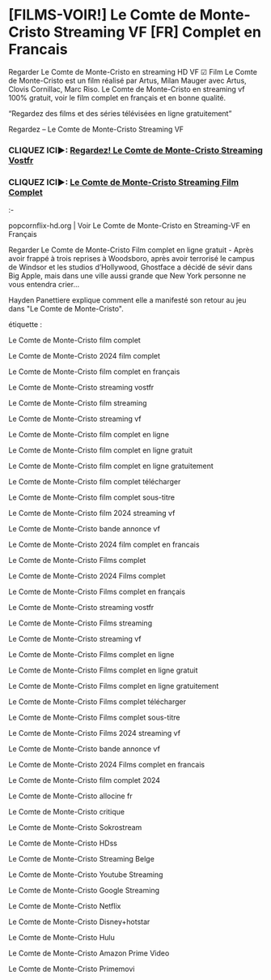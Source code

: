 # [FILMS-VOIR!] Le Comte de Monte-Cristo Streaming VF [FR] Complet en Francais


Regarder Le Comte de Monte-Cristo en streaming HD VF ☑ Film Le Comte de Monte-Cristo est un film réalisé par Artus, Milan Mauger avec Artus, Clovis Cornillac, Marc Riso.
Le Comte de Monte-Cristo en streaming vf 100% gratuit, voir le film complet en français et en bonne qualité.

“Regardez des films et des séries télévisées en ligne gratuitement”

Regardez – Le Comte de Monte-Cristo Streaming VF

### CLIQUEZ ICI►: [Regardez! Le Comte de Monte-Cristo Streaming Vostfr](https://popcornflix-hd.org/fr/movie/1084736/le-comte-de-monte-cristo.html)

### CLIQUEZ ICI►: [Le Comte de Monte-Cristo Streaming Film Complet](https://popcornflix-hd.org/fr/movie/1084736/le-comte-de-monte-cristo.html)

:-

popcornflix-hd.org | Voir Le Comte de Monte-Cristo en Streaming-VF en Français

Regarder Le Comte de Monte-Cristo Film complet en ligne gratuit - Après avoir frappé à trois reprises à Woodsboro, après avoir terrorisé le campus de Windsor et les studios d’Hollywood, Ghostface a décidé de sévir dans Big Apple, mais dans une ville aussi grande que New York personne ne vous entendra crier…

Hayden Panettiere explique comment elle a manifesté son retour au jeu dans "Le Comte de Monte-Cristo".

étiquette :
 

Le Comte de Monte-Cristo film complet

Le Comte de Monte-Cristo 2024 film complet

Le Comte de Monte-Cristo film complet en français

Le Comte de Monte-Cristo streaming vostfr

Le Comte de Monte-Cristo film streaming

Le Comte de Monte-Cristo streaming vf

Le Comte de Monte-Cristo film complet en ligne

Le Comte de Monte-Cristo film complet en ligne gratuit

Le Comte de Monte-Cristo film complet en ligne gratuitement

Le Comte de Monte-Cristo film complet télécharger

Le Comte de Monte-Cristo film complet sous-titre

Le Comte de Monte-Cristo film 2024 streaming vf

Le Comte de Monte-Cristo bande annonce vf

Le Comte de Monte-Cristo 2024 film complet en francais

Le Comte de Monte-Cristo Films complet

Le Comte de Monte-Cristo 2024 Films complet

Le Comte de Monte-Cristo Films complet en français

Le Comte de Monte-Cristo streaming vostfr

Le Comte de Monte-Cristo Films streaming

Le Comte de Monte-Cristo streaming vf

Le Comte de Monte-Cristo Films complet en ligne

Le Comte de Monte-Cristo Films complet en ligne gratuit

Le Comte de Monte-Cristo Films complet en ligne gratuitement

Le Comte de Monte-Cristo Films complet télécharger

Le Comte de Monte-Cristo Films complet sous-titre

Le Comte de Monte-Cristo Films 2024 streaming vf

Le Comte de Monte-Cristo bande annonce vf

Le Comte de Monte-Cristo 2024 Films complet en francais

Le Comte de Monte-Cristo film complet 2024

Le Comte de Monte-Cristo allocine fr

Le Comte de Monte-Cristo critique

Le Comte de Monte-Cristo Sokrostream

Le Comte de Monte-Cristo HDss

Le Comte de Monte-Cristo Streaming Belge

Le Comte de Monte-Cristo Youtube Streaming

Le Comte de Monte-Cristo Google Streaming

Le Comte de Monte-Cristo Netflix

Le Comte de Monte-Cristo Disney+hotstar

Le Comte de Monte-Cristo Hulu

Le Comte de Monte-Cristo Amazon Prime Video

Le Comte de Monte-Cristo Primemovi
